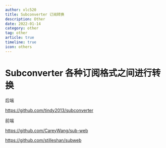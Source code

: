```yaml
---
author: xlc520
title: Subconverter 订阅转换
description: Other
date: 2022-01-14
category: other
tag: other
article: true
timeline: true
icon: others
---
```




# Subconverter 各种订阅格式之间进行转换



后端

https://github.com/tindy2013/subconverter



前端

https://github.com/CareyWang/sub-web

https://github.com/stilleshan/subweb